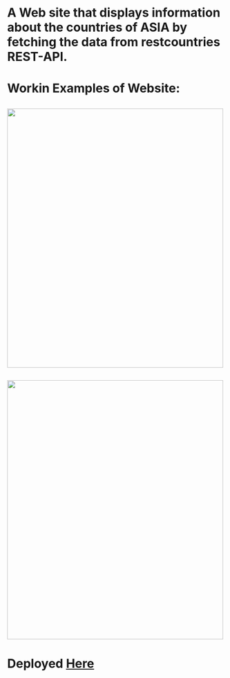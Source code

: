 # A Web site that displays information about the countries of ASIA by fetching the data from restcountries REST-API.



# Workin Examples of Website:

## <img src="https://user-images.githubusercontent.com/64361746/128471134-90b40a06-223a-49a7-a96d-3d18bca574a8.png" width="500" height="600">


## <img src="https://user-images.githubusercontent.com/64361746/128471506-143e1307-6a35-4208-9b2e-0b6658e10352.png" width="500" height="600">


# Deployed [Here](https://rest-api-country-asia.netlify.app/)
